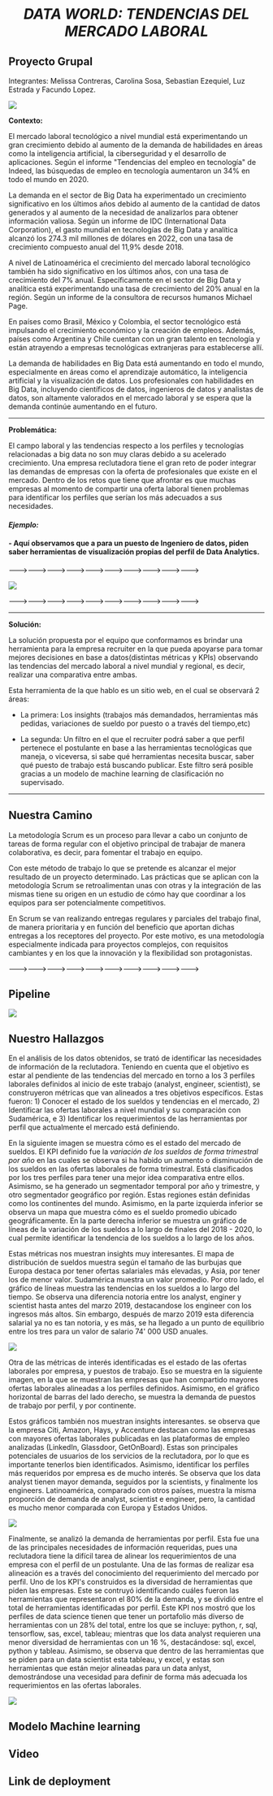 # <center>***DATA WORLD: TENDENCIAS DEL MERCADO LABORAL*** </center>

## Proyecto Grupal

Integrantes: Melissa Contreras, Carolina Sosa, Sebastian Ezequiel, Luz Estrada y Facundo Lopez.

![](https://www.infoposiciones.net/wp-content/uploads/mercado-trabajo-Large-1.jpg)


**Contexto:** 
 
El mercado laboral tecnológico a nivel mundial está experimentando un gran crecimiento debido al aumento de la demanda de habilidades en áreas como la inteligencia artificial, la ciberseguridad y el desarrollo de aplicaciones. Según el informe "Tendencias del empleo en tecnología" de Indeed, las búsquedas de empleo en tecnología aumentaron un 34% en todo el mundo en 2020.

La demanda en el sector de Big Data ha experimentado un crecimiento significativo en los últimos años debido al aumento de la cantidad de datos generados y al aumento de la necesidad de analizarlos para obtener información valiosa. Según un informe de IDC (International Data Corporation), el gasto mundial en tecnologías de Big Data y analítica alcanzó los 274.3 mil millones de dólares en 2022, con una tasa de crecimiento compuesto anual del 11,9% desde 2018.

A nivel de Latinoamérica el crecimiento del mercado laboral tecnológico también ha sido significativo en los últimos años, con una tasa de crecimiento del 7% anual. Específicamente en el sector de Big Data y analítica está experimentando una tasa de crecimiento del 20% anual en la región. Según un informe de la consultora de recursos humanos Michael Page.

En países como Brasil, México y Colombia, el sector tecnológico está impulsando el crecimiento económico y la creación de empleos. Además, países como Argentina y Chile cuentan con un gran talento en tecnología y están atrayendo a empresas tecnológicas extranjeras para establecerse allí.

La demanda de habilidades en Big Data está aumentando en todo el mundo, especialmente en áreas como el aprendizaje automático, la inteligencia artificial y la visualización de datos. Los profesionales con habilidades en Big Data, incluyendo científicos de datos, ingenieros de datos y analistas de datos, son altamente valorados en el mercado laboral y se espera que la demanda continúe aumentando en el futuro.


 ---
 **Problemática:**

 El campo laboral y las tendencias respecto a los perfiles y tecnologías relacionadas a big data no son muy claras debido a su acelerado crecimiento. Una empresa reclutadora tiene el gran reto de poder integrar las demandas de empresas con la oferta de profesionales que existe en el mercado. Dentro de los retos que tiene que afrontar es que muchas empresas al momento de compartir una oferta laboral tienen problemas para identificar los perfiles que serían los más adecuados a sus necesidades.



#### *Ejemplo:*
#### - Aquí observamos que a para un puesto de Ingeniero de datos, piden    saber herramientas de visualización propias del perfil de Data Analytics. 

--->--->--->--->--->--->--->--->--->--->

 <img src = 'ejemplo-anuncio.png' ><p>
 --->--->--->--->--->--->--->--->--->--->
 
 ---
  **Solución:**

   La solución propuesta por el equipo que conformamos es brindar una herramienta para la empresa recruiter en la que pueda apoyarse para tomar mejores decisiones en base a datos(distintas métricas y KPIs) observando las tendencias del mercado laboral a nivel mundial y regional, es decir, realizar una comparativa entre ambas.

   Esta herramienta de la que hablo es un sitio web, en el cual se observará 2 áreas:
   - La primera: Los insights (trabajos más demandados, herramientas más pedidas, variaciones de sueldo por puesto o a través del tiempo,etc)

   - La segunda: Un filtro en el que el recruiter podrá saber a que perfil pertenece el postulante en base a las herramientas tecnológicas que maneja, o viceversa, si sabe qué herramientas necesita buscar, saber qué puesto de trabajo está buscando publicar.
   Este filtro será posible gracias a un modelo de machine learning de clasificación no supervisado.




 ---

## Nuestra Camino

La metodología Scrum es un proceso para llevar a cabo un conjunto de tareas de forma regular con el objetivo principal de trabajar de manera colaborativa, es decir, para fomentar el trabajo en equipo.

Con este método de trabajo lo que se pretende es alcanzar el mejor resultado de un proyecto determinado. Las prácticas que se aplican con la metodología Scrum se retroalimentan unas con otras y la integración de las mismas tiene su origen en un estudio de cómo hay que coordinar a los equipos para ser potencialmente competitivos.

En Scrum se van realizando entregas regulares y parciales del trabajo final, de manera prioritaria y en función del beneficio que aportan dichas entregas a los receptores del proyecto. Por este motivo, es una metodología especialmente indicada para proyectos complejos, con requisitos cambiantes y en los que la innovación y la flexibilidad son protagonistas.



--->--->--->--->--->--->--->--->--->--->

## **Pipeline**

<img src = 'pipeline.png' ><p>



## Nuestro Hallazgos
En el análisis de los datos obtenidos, se trató de identificar las necesidades de información de la reclutadora. Teniendo en cuenta que el objetivo es estar al pendiente de las tendencias del mercado en torno a los 3 perfiles laborales definidos al inicio de este trabajo (analyst, engineer, scientist), se construyeron métricas que van alineados a tres objetivos específicos. Estas fueron: 1) Conocer el estado de los sueldos y tendencias en el mercado, 2) Identificar las ofertas laborales a nivel mundial y su comparación con Sudamérica, e 3) Identificar los requerimientos de las herramientas por perfil que actualmente el mercado está definiendo. 

En la siguiente imagen se muestra cómo es el estado del mercado de sueldos. El KPI definido fue la _variación de los sueldos de forma trimestral por año_ en las cuales se observa si ha habido un aumento o disminución de los sueldos en las ofertas laborales de forma trimestral. Está clasificados por los tres perfiles para tener una mejor idea comparativa entre ellos. Asimismo, se ha generado un segmentador temporal por año y trimestre, y otro segmentador geográfico por región. Estas regiones están definidas como los continentes del mundo. Asimismo, en la parte izquierda inferior se observa un mapa que muestra cómo es el sueldo promedio ubicado geográficamente. En la parte derecha inferior se muestra un gráfico de líneas de la variación de los sueldos a lo largo de finales del 2018 - 2020, lo cual permite identificar la tendencia de los sueldos a lo largo de los años.
 
 Estas métricas nos muestran insights muy interesantes. El mapa de distribución de sueldos muestra según el tamaño de las burbujas que Europa destaca por tener ofertas salariales más elevadas, y Asia, por tener los de menor valor. Sudamérica muestra un valor promedio. Por otro lado, el gráfico de líneas muestra las tendencias en los sueldos a lo largo del tiempo. Se observa una diferencia notoria entre los analyst, enginer y scientist hasta antes del marzo 2019, destacandose los engineer con los ingresos más altos. Sin embargo, después de marzo 2019 esta diferencia salarial ya no es tan notoria, y es más, se ha llegado a un punto de equilibrio entre los tres para un valor de salario 74' 000 USD anuales. 

 <img src = 'Estado mercado sueldos.png' ><p>
  
  Otra de las métricas de interés identificadas es el estado de las ofertas laborales por empresa, y puestos de trabajo. Eso se muestra en la siguiente imagen, en la que se muestran las empresas que han compartido mayores ofertas laborales alineadas a los perfiles definidos. Asimismo, en el gráfico horizontal de barras del lado derecho, se muestra la demanda de puestos de trabajo por perfil, y por continente.
  
  Estos gráficos también nos muestran insights interesantes. se observa que la empresa Citi, Amazon, Hays, y Accenture destacan como las empresas con mayores ofertas laborales publicadas en las plataformas de empleo analizadas (LinkedIn, Glassdoor, GetOnBoard). Estas son principales potenciales de usuarios de los servicios de la reclutadora, por lo que es importante tenerlos bien identificados. Asimismo, identificar los perfiles más requeridos por empresa es de mucho interés. Se observa que los data analyst tienen mayor demanda, seguidos por la scientists, y finalmente los engineers. Latinoamérica, comparado con otros países, muestra la misma proporción de demanda de analyst, scientist e engineer, pero, la cantidad es mucho menor comparada con Europa y Estados Unidos.
  
 <img src = 'Estado mercado ofertas laborale.png' ><p>
  
  
  Finalmente, se analizó la demanda de herramientas por perfil. Esta fue una de las principales necesidades de información requeridas, pues una reclutadora tiene la difícil tarea de alinear los requerimientos de una empresa con el perfil de un postulante. Una de las formas de realizar esa alineación es a través del conocimiento del requerimiento del mercado por perfil. Uno de los KPI's construidos es la diversidad de herramientas que piden las empresas. Este se contruyó identificando cuáles fueron las herramientas que representaron el 80% de la demanda, y se dividió entre el total de herramientas identificadas por perfil. Este KPI nos mostró que los perfiles de data science tienen que tener un portafolio más diverso de herramientas con un 28% del total, entre los que se incluye: python, r, sql, tensorflow, sas, excel, tableau; mientras que los data analyst requieren una menor diversidad de herramientas con un 16 %, destacándose: sql, excel, python y tableau. Asimismo, se observa que dentro de las herramientas que se piden para un data scientist esta tableau, y excel, y estas son herramientas que están mejor alineadas para un data anlyst, demostrándose una vecesidad para definir de forma más adecuada los requerimientos en las ofertas laborales. 
  
 <img src = 'Requerimientos herramientas por perfil.png' ><p>


 ## Modelo Machine learning
 
  ## Video
 

  ## Link de deployment

 
